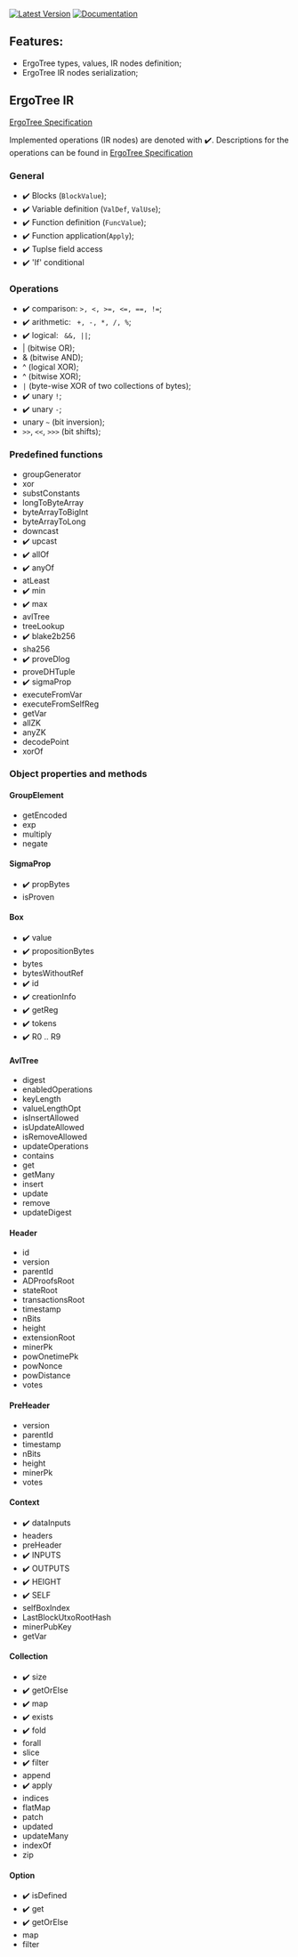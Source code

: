 [![Latest Version](https://img.shields.io/crates/v/ergotree-ir.svg)](https://crates.io/crates/ergotree-ir)
[![Documentation](https://docs.rs/ergotree-ir/badge.svg)](https://docs.rs/crate/ergotree-ir)

## Features:
- ErgoTree types, values, IR nodes definition;
- ErgoTree IR nodes serialization;

## ErgoTree IR

[ErgoTree Specification](https://github.com/ScorexFoundation/sigmastate-interpreter/tree/develop/docs/spec)

Implemented operations (IR nodes) are denoted with :heavy_check_mark:.
Descriptions for the operations can be found in [ErgoTree Specification](https://github.com/ScorexFoundation/sigmastate-interpreter/tree/develop/docs/spec)

### General

- :heavy_check_mark: Blocks (`BlockValue`);
- :heavy_check_mark: Variable definition (`ValDef`, `ValUse`);
- :heavy_check_mark: Function definition (`FuncValue`);
- :heavy_check_mark: Function application(`Apply`);
- :heavy_check_mark: Tuplse field access
- :heavy_check_mark: 'If' conditional

### Operations

- :heavy_check_mark: comparison: `>, <, >=, <=, ==, !=`;
- :heavy_check_mark: arithmetic: ` +, -, *, /, %`;
- :heavy_check_mark: logical: ` &&, ||`;
- | (bitwise OR);
- & (bitwise AND);
- ^ (logical XOR);
- ^ (bitwise XOR);
- `|` (byte-wise XOR of two collections of bytes);
- :heavy_check_mark: unary `!`;
- :heavy_check_mark: unary `-`;
- unary `~` (bit inversion);
- `>>`, `<<`, `>>>` (bit shifts);

### Predefined functions

- groupGenerator
- xor
- substConstants
- longToByteArray
- byteArrayToBigInt
- byteArrayToLong
- downcast
- :heavy_check_mark: upcast
- :heavy_check_mark: allOf
- :heavy_check_mark: anyOf
- atLeast
- :heavy_check_mark: min
- :heavy_check_mark: max
- avlTree
- treeLookup
- :heavy_check_mark: blake2b256
- sha256
- :heavy_check_mark: proveDlog
- proveDHTuple
- :heavy_check_mark: sigmaProp
- executeFromVar
- executeFromSelfReg
- getVar
- allZK
- anyZK
- decodePoint
- xorOf

### Object properties and methods

#### GroupElement

- getEncoded
- exp
- multiply
- negate

#### SigmaProp

- :heavy_check_mark: propBytes
- isProven

#### Box

- :heavy_check_mark: value
- :heavy_check_mark: propositionBytes
- bytes
- bytesWithoutRef
- :heavy_check_mark: id
- :heavy_check_mark: creationInfo
- :heavy_check_mark: getReg
- :heavy_check_mark: tokens
- :heavy_check_mark: R0 .. R9

#### AvlTree 

- digest
- enabledOperations
- keyLength
- valueLengthOpt
- isInsertAllowed
- isUpdateAllowed
- isRemoveAllowed
- updateOperations
- contains
- get
- getMany
- insert
- update
- remove
- updateDigest

#### Header

- id
- version
- parentId
- ADProofsRoot
- stateRoot
- transactionsRoot
- timestamp
- nBits
- height
- extensionRoot
- minerPk
- powOnetimePk
- powNonce
- powDistance
- votes


#### PreHeader

- version
- parentId
- timestamp
- nBits
- height
- minerPk
- votes


#### Context

- :heavy_check_mark: dataInputs
- headers
- preHeader
- :heavy_check_mark: INPUTS
- :heavy_check_mark: OUTPUTS
- :heavy_check_mark: HEIGHT
- :heavy_check_mark: SELF
- selfBoxIndex
- LastBlockUtxoRootHash
- minerPubKey
- getVar

#### Collection

- :heavy_check_mark: size
- :heavy_check_mark: getOrElse
- :heavy_check_mark: map
- :heavy_check_mark: exists
- :heavy_check_mark: fold
- forall
- slice
- :heavy_check_mark: filter
- append
- :heavy_check_mark: apply
- indices
- flatMap
- patch
- updated
- updateMany
- indexOf
- zip

#### Option

- :heavy_check_mark: isDefined
- :heavy_check_mark: get
- :heavy_check_mark: getOrElse
- map
- filter

